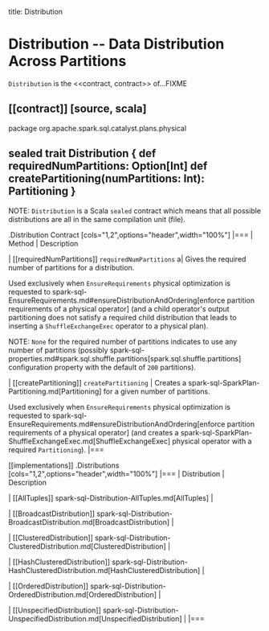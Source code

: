 title: Distribution

# Distribution -- Data Distribution Across Partitions

`Distribution` is the <<contract, contract>> of...FIXME

[[contract]]
[source, scala]
----
package org.apache.spark.sql.catalyst.plans.physical

sealed trait Distribution {
  def requiredNumPartitions: Option[Int]
  def createPartitioning(numPartitions: Int): Partitioning
}
----

NOTE: `Distribution` is a Scala `sealed` contract which means that all possible distributions are all in the same compilation unit (file).

.Distribution Contract
[cols="1,2",options="header",width="100%"]
|===
| Method
| Description

| [[requiredNumPartitions]] `requiredNumPartitions`
a| Gives the required number of partitions for a distribution.

Used exclusively when `EnsureRequirements` physical optimization is requested to spark-sql-EnsureRequirements.md#ensureDistributionAndOrdering[enforce partition requirements of a physical operator] (and a child operator's output partitioning does not satisfy a required child distribution that leads to inserting a `ShuffleExchangeExec` operator to a physical plan).

NOTE: `None` for the required number of partitions indicates to use any number of partitions (possibly spark-sql-properties.md#spark.sql.shuffle.partitions[spark.sql.shuffle.partitions] configuration property with the default of `200` partitions).

| [[createPartitioning]] `createPartitioning`
| Creates a spark-sql-SparkPlan-Partitioning.md[Partitioning] for a given number of partitions.

Used exclusively when `EnsureRequirements` physical optimization is requested to spark-sql-EnsureRequirements.md#ensureDistributionAndOrdering[enforce partition requirements of a physical operator] (and creates a spark-sql-SparkPlan-ShuffleExchangeExec.md[ShuffleExchangeExec] physical operator with a required `Partitioning`).
|===

[[implementations]]
.Distributions
[cols="1,2",options="header",width="100%"]
|===
| Distribution
| Description

| [[AllTuples]] spark-sql-Distribution-AllTuples.md[AllTuples]
|

| [[BroadcastDistribution]] spark-sql-Distribution-BroadcastDistribution.md[BroadcastDistribution]
|

| [[ClusteredDistribution]] spark-sql-Distribution-ClusteredDistribution.md[ClusteredDistribution]
|

| [[HashClusteredDistribution]] spark-sql-Distribution-HashClusteredDistribution.md[HashClusteredDistribution]
|

| [[OrderedDistribution]] spark-sql-Distribution-OrderedDistribution.md[OrderedDistribution]
|

| [[UnspecifiedDistribution]] spark-sql-Distribution-UnspecifiedDistribution.md[UnspecifiedDistribution]
|
|===
